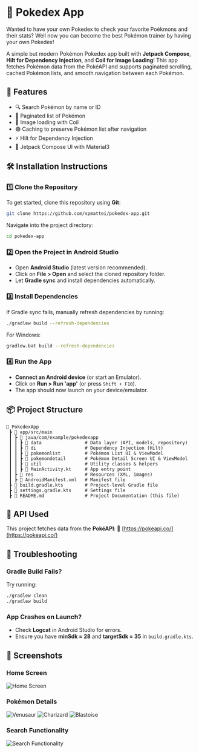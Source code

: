 # 📱 Pokedex App

Wanted to have your own Pokedex to check your favorite Poékmons and their stats? Well now you can become the best Pokémon trainer by having your own Pokedex!

A simple but modern Pokémon Pokedex app built with **Jetpack Compose**, **Hilt for Dependency Injection**, and **Coil for Image Loading**!
This app fetches Pokémon data from the PokéAPI and supports paginated scrolling, cached Pokémon lists, and smooth navigation between each Pokémon.

## 🚀 Features
- 🔍 Search Pokémon by name or ID
- 📜 Paginated list of Pokémon
- 📸 Image loading with Coil
- 🟢 Caching to preserve Pokémon list after navigation
- ⚡ Hilt for Dependency Injection
- 🎨 Jetpack Compose UI with Material3

## 🛠️ Installation Instructions
### 1️⃣ Clone the Repository
To get started, clone this repository using **Git**:
```sh
git clone https://github.com/vpmattei/pokedex-app.git
```
Navigate into the project directory:
```sh
cd pokedex-app
```

### 2️⃣ Open the Project in Android Studio
- Open **Android Studio** (latest version recommended).
- Click on **File > Open** and select the cloned repository folder.
- Let **Gradle sync** and install dependencies automatically.

### 3️⃣ Install Dependencies
If Gradle sync fails, manually refresh dependencies by running:
```sh
./gradlew build --refresh-dependencies
```
For Windows:
```sh
gradlew.bat build --refresh-dependencies
```

### 4️⃣ Run the App
- **Connect an Android device** (or start an Emulator).
- Click on **Run > Run 'app'** (or press `Shift + F10`).
- The app should now launch on your device/emulator.

## 📦 Project Structure
```
📂 PokedexApp
 ┣ 📂 app/src/main
 ┃ ┣ 📂 java/com/example/pokedexapp
 ┃ ┃ ┣ 📂 data                # Data layer (API, models, repository)
 ┃ ┃ ┣ 📂 di                  # Dependency Injection (Hilt)
 ┃ ┃ ┣ 📂 pokemonlist         # Pokémon List UI & ViewModel
 ┃ ┃ ┣ 📂 pokemondetail       # Pokémon Detail Screen UI & ViewModel
 ┃ ┃ ┣ 📂 util                # Utility classes & helpers
 ┃ ┃ ┣ 📜 MainActivity.kt     # App entry point
 ┃ ┣ 📂 res                   # Resources (XML, images)
 ┃ ┣ 📜 AndroidManifest.xml   # Manifest file
 ┣ 📜 build.gradle.kts        # Project-level Gradle file
 ┣ 📜 settings.gradle.kts     # Settings file
 ┣ 📜 README.md               # Project Documentation (this file)
```

## 📡 API Used
This project fetches data from the **PokéAPI**:
🔗 [https://pokeapi.co/](https://pokeapi.co/)

## 🔧 Troubleshooting
### Gradle Build Fails?
Try running:
```sh
./gradlew clean
./gradlew build
```

### App Crashes on Launch?
- Check **Logcat** in Android Studio for errors.
- Ensure you have **minSdk = 28** and **targetSdk = 35** in `build.gradle.kts`.

## 📸 Screenshots

### Home Screen
![Home Screen](https://raw.githubusercontent.com/vpmattei/pokedex-app/main/Showcase/Final%20Export/PokemonListShowcase.png)

### Pokémon Details
![Venusaur](https://raw.githubusercontent.com/vpmattei/pokedex-app/main/Showcase/Final%20Export/VenusaurShowcase.png)
![Charizard](https://raw.githubusercontent.com/vpmattei/pokedex-app/main/Showcase/Final%20Export/CharizardShowcase.png)
![Blastoise](https://raw.githubusercontent.com/vpmattei/pokedex-app/main/Showcase/Final%20Export/BlastoiseShowcase.png)

### Search Functionality
![Search Functionality](https://raw.githubusercontent.com/vpmattei/pokedex-app/main/Showcase/Final%20Export/SeachbarShowcase.png)
